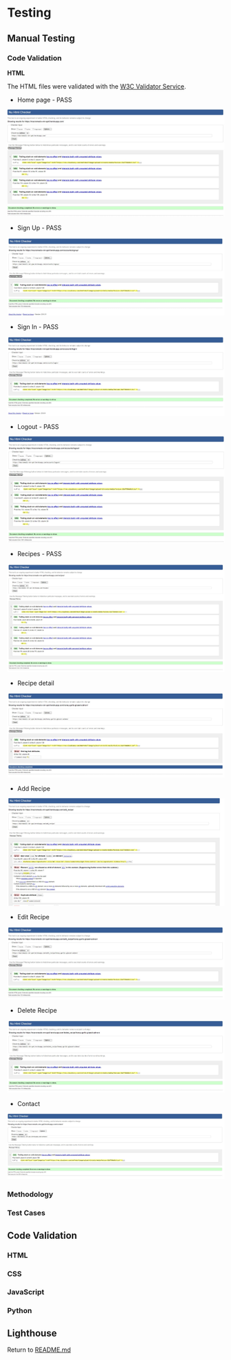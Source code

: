 # **Testing**

## **Manual Testing**

### **Code Validation**

**HTML**

The HTML files were validated with the [W3C Validator Service](https://validator.w3.org/).

- Home page - PASS

![html-validation-home](docs/html-validation-home-page.jpg)

- Sign Up - PASS

![html-validation-signup](docs/html-validation-signup.jpg)

- Sign In - PASS

![html-validation-signin](docs/html-validation-login.jpg)

- Logout - PASS

![html-validation-logout](docs/html-validation-logout.jpg)

- Recipes - PASS

![html-validation-recipes](docs/html-validation-recipes.jpg)


- Recipe detail

![html-validation-recipe](docs/html-validation-recipe.jpg)

- Add Recipe

![html-validation-add-recipe](docs/html-validation-add-recipe.jpg)

- Edit Recipe

![html-validation-edit-recipe](docs/html-validation-edit-recipe.jpg)

- Delete Recipe

![html-validation-delete-recipe](docs/html-validation-delete-recipe.jpg)

- Contact

![html-validation-contact](docs/html-validation-contact.jpg)


### **Methodology**

### **Test Cases**

## **Code Validation**

### **HTML**

### **CSS**

### **JavaScript**

### **Python**

## **Lighthouse**

Return to [README.md](README.md#macromeals-pp4)